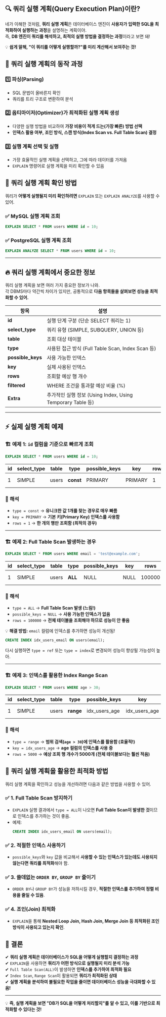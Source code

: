 ## 🔍 **쿼리 실행 계획(Query Execution Plan)이란?**
네가 이해한 것처럼, **쿼리 실행 계획**은 데이터베이스 엔진이 **사용자가 입력한 SQL을 최적화하여 실행하는 과정**을 설명하는 계획이야.  
즉, **DB 엔진이 쿼리를 해석하고, 최적의 실행 방법을 결정하는 과정**이라고 보면 돼!  

💡 **쉽게 말해, "이 쿼리를 어떻게 실행할까?"를 미리 계산해서 보여주는 것!**  

## 🎯 **쿼리 실행 계획의 동작 과정**
### 1️⃣ **파싱(Parsing)**
   - SQL 문법이 올바른지 확인
   - 쿼리를 트리 구조로 변환하여 분석

### 2️⃣ **옵티마이저(Optimizer)가 최적화된 실행 계획 생성**
   - 다양한 실행 방법을 비교하여 **가장 비용이 적게 드는(가장 빠른) 방법 선택**
   - **인덱스 활용 여부, 조인 방식, 스캔 방식(Index Scan vs. Full Table Scan) 결정**  

### 3️⃣ **실행 계획 선택 및 실행**
   - 가장 효율적인 실행 계획을 선택하고, 그에 따라 데이터를 가져옴
   - `EXPLAIN` 명령어로 실행 계획을 미리 확인할 수 있음  

## 📌 **쿼리 실행 계획 확인 방법**
쿼리가 **어떻게 실행될지 미리 확인하려면** `EXPLAIN` 또는 `EXPLAIN ANALYZE`를 사용할 수 있어.

### ✅ **MySQL 실행 계획 조회**
```sql
EXPLAIN SELECT * FROM users WHERE id = 10;
```

### ✅ **PostgreSQL 실행 계획 조회**
```sql
EXPLAIN ANALYZE SELECT * FROM users WHERE id = 10;
```

---

## 🔥 **쿼리 실행 계획에서 중요한 정보**
쿼리 실행 계획을 보면 여러 가지 중요한 정보가 나와.  
각 DBMS마다 약간씩 차이가 있지만, 공통적으로 **다음 항목들을 살펴보면 성능을 최적화할 수 있어.**

| 항목 | 설명 |
|------|------|
| **id** | 실행 단계 구분 (단순 SELECT 쿼리는 1) |
| **select_type** | 쿼리 유형 (SIMPLE, SUBQUERY, UNION 등) |
| **table** | 조회 대상 테이블 |
| **type** | 사용된 접근 방식 (Full Table Scan, Index Scan 등) |
| **possible_keys** | 사용 가능한 인덱스 |
| **key** | 실제 사용된 인덱스 |
| **rows** | 조회할 예상 행 개수 |
| **filtered** | WHERE 조건을 통과할 예상 비율 (%) |
| **Extra** | 추가적인 실행 정보 (Using Index, Using Temporary Table 등) |

---

## ⚡ **실제 실행 계획 예제**
### 🏗 **예제 1: `id` 컬럼을 기준으로 빠르게 조회**
```sql
EXPLAIN SELECT * FROM users WHERE id = 10;
```
| id | select_type | table | type | possible_keys | key | rows | Extra |
|----|------------|-------|------|---------------|-----|------|-------|
| 1  | SIMPLE     | users | **const** | PRIMARY       | PRIMARY | 1    | Using index |

### 🔎 **해석**
- `type = const` → **유니크한 값 1개를 찾는 경우로 매우 빠름**
- `key = PRIMARY` → **기본 키(Primary Key) 인덱스를 사용함**
- `rows = 1` → **한 개의 행만 조회함 (최적의 경우)**

---

### 🏗 **예제 2: Full Table Scan 발생하는 경우**
```sql
EXPLAIN SELECT * FROM users WHERE email = 'test@example.com';
```
| id | select_type | table | type | possible_keys | key | rows | Extra |
|----|------------|-------|------|---------------|-----|------|-------|
| 1  | SIMPLE     | users | **ALL** | NULL | NULL | 100000 | **Using where** |

### 🔎 **해석**
- `type = ALL` → **Full Table Scan 발생 (느림!)**  
- `possible_keys = NULL` → **사용 가능한 인덱스가 없음**  
- `rows = 100000` → **전체 테이블을 조회해야 하므로 성능이 안 좋음**  

💡 **해결 방법:** `email` 컬럼에 인덱스를 추가하면 성능이 개선됨!  
```sql
CREATE INDEX idx_users_email ON users(email);
```
다시 실행하면 `type = ref` 또는 `type = index`로 변경되어 성능이 향상될 가능성이 높아.

---

### 🏗 **예제 3: 인덱스를 활용한 Index Range Scan**
```sql
EXPLAIN SELECT * FROM users WHERE age > 30;
```
| id | select_type | table | type | possible_keys | key | rows | Extra |
|----|------------|-------|------|---------------|-----|------|-------|
| 1  | SIMPLE     | users | **range** | idx_users_age | idx_users_age | 5000 | Using where |

### 🔎 **해석**
- `type = range` → **범위 검색(`age > 30`)에 인덱스를 활용함 (효율적!)**
- `key = idx_users_age` → **age 컬럼의 인덱스를 사용 중**
- `rows = 5000` → **예상 조회 행 개수가 5000개 (전체 테이블보다는 훨씬 적음)**

## 🚀 **쿼리 실행 계획을 활용한 최적화 방법**
쿼리 실행 계획을 확인하고 성능을 개선하려면 다음과 같은 방법을 사용할 수 있어.

### ✅ **1. Full Table Scan 방지하기**
- `EXPLAIN` 실행 결과에서 `type = ALL`이 나오면 **Full Table Scan이 발생한 것**이므로 인덱스를 추가하는 것이 좋음.
- 예제:
  ```sql
  CREATE INDEX idx_users_email ON users(email);
  ```

### ✅ **2. 적절한 인덱스 사용하기**
- `possible_keys`와 `key` 값을 비교해서 **사용할 수 있는 인덱스가 있는데도 사용되지 않는다면 쿼리를 최적화**해야 함.

### ✅ **3. 쓸데없는 `ORDER BY`, `GROUP BY` 줄이기**
- `ORDER BY`나 `GROUP BY`가 성능을 저하시킬 경우, **적절한 인덱스를 추가하여 정렬 비용을 줄일 수 있음**.

### ✅ **4. 조인(Join) 최적화**
- `EXPLAIN`을 통해 **Nested Loop Join, Hash Join, Merge Join 등 최적화된 조인 방식이 사용되고 있는지 확인**.

## 📌 **결론**
✔ **쿼리 실행 계획은 데이터베이스가 SQL을 어떻게 실행할지 결정하는 과정**  
✔ `EXPLAIN`을 사용하면 **쿼리가 어떤 방식으로 실행될지 미리 분석 가능**  
✔ `Full Table Scan(ALL)`이 발생하면 **인덱스를 추가하여 최적화 필요**  
✔ `Index Scan`, `Range Scan`이 활용되면 **쿼리가 최적화된 상태**  
✔ **실행 계획을 분석하여 불필요한 작업을 줄이면 데이터베이스 성능을 극대화할 수 있음!**

---

💡 **즉, 실행 계획을 보면 "DB가 SQL을 어떻게 처리할지"를 알 수 있고, 이를 기반으로 최적화할 수 있다는 것!**  